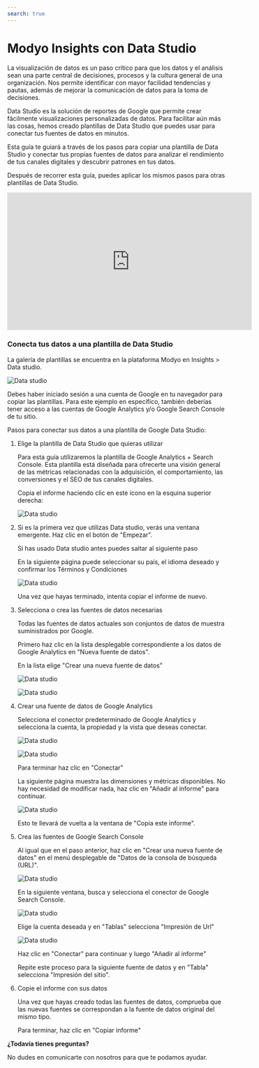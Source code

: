 ```yaml
---
search: true
---
```


# Modyo Insights con Data Studio

La visualización de datos es un paso crítico para que los datos y el análisis sean una parte central de decisiones, procesos y la cultura general de una organización. Nos permite identificar con mayor facilidad tendencias y pautas, además de mejorar la comunicación de datos para la toma de decisiones.

Data Studio es la solución de reportes de Google que permite crear fácilmente visualizaciones personalizadas de datos. Para facilitar aún más las cosas, hemos creado plantillas de Data Studio que puedes usar para conectar tus fuentes de datos en minutos.

Esta guía te guiará a través de los pasos para copiar una plantilla de Data Studio y conectar tus propias fuentes de datos para analizar el rendimiento de tus canales digitales y descubrir patrones en tus datos. 

Después de recorrer esta guía, puedes aplicar los mismos pasos para otras plantillas de Data Studio.

<iframe width="560" height="315" src="https://www.youtube.com/embed/AMNY32HIO0g" frameborder="0" allow="accelerometer; autoplay; encrypted-media; gyroscope; picture-in-picture" allowfullscreen></iframe>

### Conecta tus datos a una plantilla de Data Studio

La galería de plantillas se encuentra en la plataforma Modyo en Insights > Data studio.

![Data studio](/assets/img/insights/0.png)

Debes haber iniciado sesión a una cuenta de Google en tu navegador para copiar las plantillas. Para este ejemplo en específico, también deberías tener acceso a las cuentas de Google Analytics y/o Google Search Console de tu sitio.

Pasos para conectar sus datos a una plantilla de Google Data Studio:

1. Elige la plantilla de Data Studio que quieras utilizar

    Para esta guía utilizaremos la plantilla de Google Analytics + Search Console. Esta plantilla está diseñada para ofrecerte una visión general de las métricas relacionadas con la adquisición, el comportamiento, las conversiones y el SEO de tus canales digitales.

    Copia el informe haciendo clic en este icono en la esquina superior derecha:

    ![Data studio](/assets/img/insights/1.png)

2. Si es la primera vez que utilizas Data studio, verás una ventana emergente. Haz clic en el botón de "Empezar".

    Si has usado Data studio antes puedes saltar al siguiente paso

    En la siguiente página puede seleccionar su país, el idioma deseado y confirmar los Términos y Condiciones

    ![Data studio](/assets/img/insights/2.png)

    Una vez que hayas terminado, intenta copiar el informe de nuevo.

3. Selecciona o crea las fuentes de datos necesarias

    Todas las fuentes de datos actuales son conjuntos de datos de muestra suministrados por Google.

    Primero haz clic en la lista desplegable correspondiente a los datos de Google Analytics en "Nueva fuente de datos".

    En la lista elige "Crear una nueva fuente de datos"

    ![Data studio](/assets/img/insights/3.png)
    
    ![Data studio](/assets/img/insights/4.png)

4. Crear una fuente de datos de Google Analytics

    Selecciona el conector predeterminado de Google Analytics y selecciona la cuenta, la propiedad y la vista que deseas conectar.

    ![Data studio](/assets/img/insights/5.png)

    ![Data studio](/assets/img/insights/6.png)

    Para terminar haz clic en "Conectar"

    La siguiente página muestra las dimensiones y métricas disponibles. No hay necesidad de modificar nada, haz clic en "Añadir al informe" para continuar.
    
    ![Data studio](/assets/img/insights/7.png)

    Esto te llevará de vuelta a la ventana de "Copia este informe". 

5. Crea las fuentes de  Google Search Console

    Al igual que en el paso anterior, haz clic en "Crear una nueva fuente de datos" en el menú desplegable de "Datos de la consola de búsqueda (URL)".

    ![Data studio](/assets/img/insights/8.png)

    En la siguiente ventana, busca y selecciona el conector de Google Search Console. 

    ![Data studio](/assets/img/insights/9.png)

    Elige la cuenta deseada y en "Tablas" selecciona "Impresión de Url" 

    ![Data studio](/assets/img/insights/10.png)

    Haz clic en "Conectar" para continuar y luego "Añadir al informe"

    Repite este proceso para la siguiente fuente de datos y en "Tabla" selecciona "Impresión del sitio".

6. Copie el informe con sus datos

    Una vez que hayas creado todas las fuentes de datos, comprueba que las nuevas fuentes se correspondan a la fuente de datos original del mismo tipo. 

    Para terminar, haz clic en "Copiar informe"

**¿Todavía tienes preguntas?**

No dudes en comunicarte con nosotros para que te podamos ayudar.





